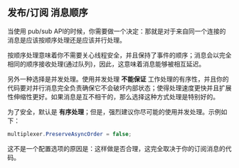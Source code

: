 ## 发布/订阅 消息顺序

当使用 pub/sub API的时候，你需要做一个决定：那就是对于来自同一个连接的消息是应该按顺序处理还是应该并行处理。

按顺序处理意味着你不需要关心线程安全，并且保持了事件的顺序；消息会以完全相同的顺序接收处理(通过队列)，因此，这意味着消息能够被相互延迟。

另外一种选择是并发处理。使用并发处理 **不能保证** 工作处理的有序性，并且你的代码要对并行消息完全负责确保它不会破坏内部状态；使得处理速度更快并且扩展性伸缩性更好。如果消息是互不相干的，那么选择这种方式处理是特别好的。

为了安全，默认是 **有序处理**；但是，强烈建议你尽可能的使用并发处理。示例如下：

```csharp
multiplexer.PreserveAsyncOrder = false;
```

这不是一个配置选项的原因是：这样做是否合理，这完全取决于你的订阅消息的代码。
